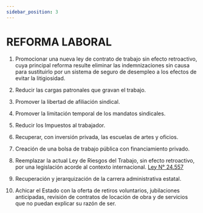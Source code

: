```yaml
---
sidebar_position: 3
---
```


# REFORMA LABORAL

1. Promocionar una nueva ley de contrato de trabajo sin efecto retroactivo, cuya
   principal reforma resulte eliminar las indemnizaciones sin causa para
   sustituirlo por un sistema de seguro de desempleo a los efectos de evitar la
   litigiosidad.

2. Reducir las cargas patronales que gravan el trabajo.

3. Promover la libertad de afiliación sindical.

4. Promover la limitación temporal de los mandatos sindicales.

5. Reducir los Impuestos al trabajador.

6. Recuperar, con inversión privada, las escuelas de artes y oficios.

7. Creación de una bolsa de trabajo pública con financiamiento privado.

8. Reemplazar la actual Ley de Riesgos del Trabajo, sin efecto retroactivo, por
   una legislación acorde al contexto internacional. [Ley N° 24.557](https://www.argentina.gob.ar/normativa/nacional/27971/actualizacion)

9. Recuperación y jerarquización de la carrera administrativa estatal.

10. Achicar el Estado con la oferta de retiros voluntarios, jubilaciones anticipadas,
    revisión de contratos de locación de obra y de servicios que no puedan
    explicar su razón de ser.